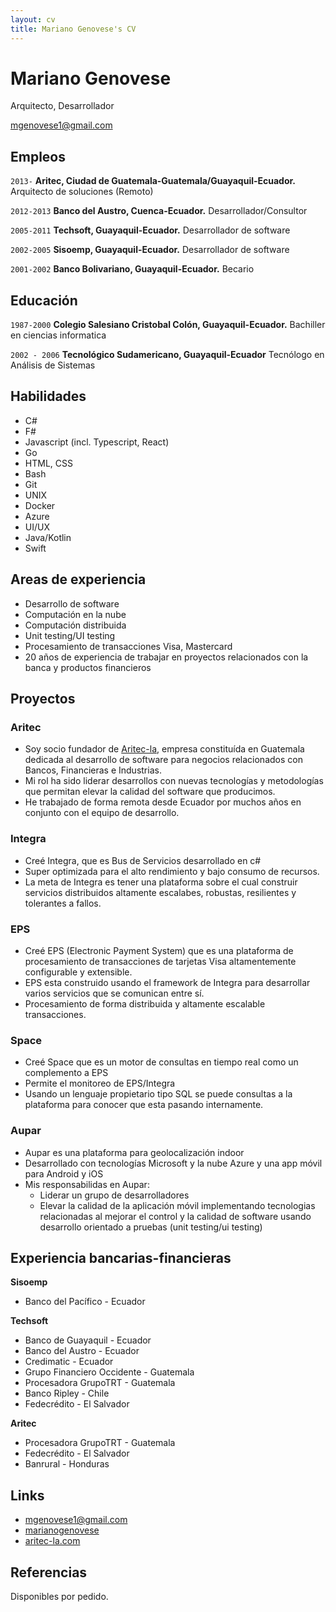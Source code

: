 ```yaml
---
layout: cv
title: Mariano Genovese's CV
---
```

# Mariano Genovese
Arquitecto, Desarrollador

<div id="webaddress">
<a href="mgenovese1@gmail.com">mgenovese1@gmail.com</a>
</div>

## Empleos
`2013-`
__Aritec, Ciudad de Guatemala-Guatemala/Guayaquil-Ecuador.__ Arquitecto de soluciones (Remoto)

`2012-2013`
__Banco del Austro, Cuenca-Ecuador.__ Desarrollador/Consultor

`2005-2011`
__Techsoft, Guayaquil-Ecuador.__ Desarrollador de software

`2002-2005`
__Sisoemp, Guayaquil-Ecuador.__ Desarrollador de software

`2001-2002`
__Banco Bolivariano, Guayaquil-Ecuador.__ Becario

## Educación

`1987-2000`
__Colegio Salesiano Cristobal Colón, Guayaquil-Ecuador.__ Bachiller en ciencias informatica

`2002 - 2006`
__Tecnológico Sudamericano, Guayaquil-Ecuador__ Tecnólogo en Análisis de Sistemas

## Habilidades

* C#
* F#
* Javascript (incl. Typescript, React)
* Go
* HTML, CSS
* Bash
* Git
* UNIX
* Docker
* Azure
* UI/UX
* Java/Kotlin
* Swift

## Areas de experiencia

* Desarrollo de software
* Computación en la nube
* Computación distribuida
* Unit testing/UI testing
* Procesamiento de transacciones Visa, Mastercard
* 20 años de experiencia de trabajar en proyectos relacionados con la banca y productos financieros

## Proyectos

### Aritec
- Soy socio fundador de [Aritec-la](http://aritec-la.com/), empresa constituída en Guatemala dedicada al desarrollo de software para negocios relacionados con Bancos, Financieras e Industrias.
- Mi rol ha sido liderar desarrollos con nuevas tecnologías y metodologías que permitan elevar la calidad del software que producimos.
- He trabajado de forma remota desde Ecuador por muchos años en conjunto con el equipo de desarrollo.

### Integra
- Creé Integra, que es Bus de Servicios desarrollado en c#
- Super optimizada para el alto rendimiento y bajo consumo de recursos.
- La meta de Integra es tener una plataforma sobre el cual construir servicios distribuidos altamente escalabes, robustas, resilientes y tolerantes a fallos.

### EPS
- Creé EPS (Electronic Payment System) que es una plataforma de procesamiento de transacciones de tarjetas Visa altamentemente configurable y extensible.
- EPS esta construido usando el framework de Integra para desarrollar varios servicios que se comunican entre sí.
- Procesamiento de forma distribuida y altamente escalable transacciones.

### Space
- Creé Space que es un motor de consultas en tiempo real como un complemento a EPS
- Permite el monitoreo de EPS/Integra
- Usando un lenguaje propietario tipo SQL se puede consultas a la plataforma para conocer que esta pasando internamente.

### Aupar
- Aupar es una plataforma para geolocalización indoor
- Desarrollado con tecnologías Microsoft y la nube Azure y una app móvil para Android y iOS
- Mis responsabilidas en Aupar:
  - Liderar un grupo de desarrolladores
  - Elevar la calidad de la aplicación móvil implementando tecnologias relacionadas al mejorar el control y la calidad de software usando desarrollo orientado a pruebas (unit testing/ui testing)

## Experiencia bancarias-financieras
__Sisoemp__
- Banco del Pacífico - Ecuador

__Techsoft__
- Banco de Guayaquil - Ecuador
- Banco del Austro - Ecuador
- Credimatic - Ecuador
- Grupo Financiero Occidente - Guatemala
- Procesadora GrupoTRT - Guatemala
- Banco Ripley - Chile
- Fedecrédito - El Salvador

__Aritec__
- Procesadora GrupoTRT - Guatemala
- Fedecrédito - El Salvador
- Banrural - Honduras


## Links

<!-- fa are fontawesome, ai are academicons -->
* <i class="fa fa-envelope"></i> <a href="mailto:mgenovese1@gmail.com">mgenovese1@gmail.com</a><br />
* <i class="fa fa-github"></i> <a href="http://github.com/marianogenovese">marianogenovese</a><br />
* <i class="fa fa-home"></i> <a href="https://aritec-la.com/">aritec-la.com</a><br />

## Referencias

Disponibles por pedido.

<!-- ### Footer

Last updated: Ene 2021 -->


